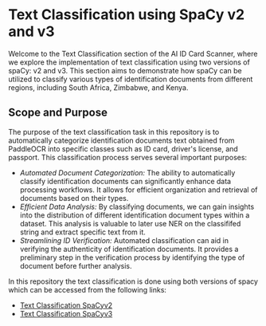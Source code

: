 # Text Classification using SpaCy v2 and v3
Welcome to the Text Classification section of the AI ID Card Scanner, where we explore the implementation of text classification using two versions of spaCy: v2 and v3. This section aims to demonstrate how spaCy can be utilized to classify various types of identification documents from different regions, including South Africa, Zimbabwe, and Kenya.
## Scope and Purpose

The purpose of the text classification task in this repository is to automatically categorize identification documents text obtained from PaddleOCR into specific classes such as ID card, driver's license, and passport. This classification process serves several important purposes:

- *Automated Document Categorization:* The ability to automatically classify identification documents can significantly enhance data processing workflows. It allows for efficient organization and retrieval of documents based on their types.
- *Efficient Data Analysis:* By classifying documents, we can gain insights into the distribution of different identification document types within a dataset. This analysis is valuable to later use NER on the classififed string and  extract specific text from it.
- *Streamlining ID Verification:* Automated classification can aid in verifying the authenticity of identification documents. It provides a preliminary step in the verification process by identifying the type of document before further analysis.

In this repository the text classification is done using both versions of spacy which can be accessed from the following links:
- [Text Classification SpaCyv2](https://github.com/ioptime-official/ai-id-scanner/tree/main/text_classification/spacyv2_Text_Classification)
- [Text Classification SpaCyv3](https://github.com/ioptime-official/ai-id-scanner/tree/main/text_classification/spacyv3_Text_Classification)
